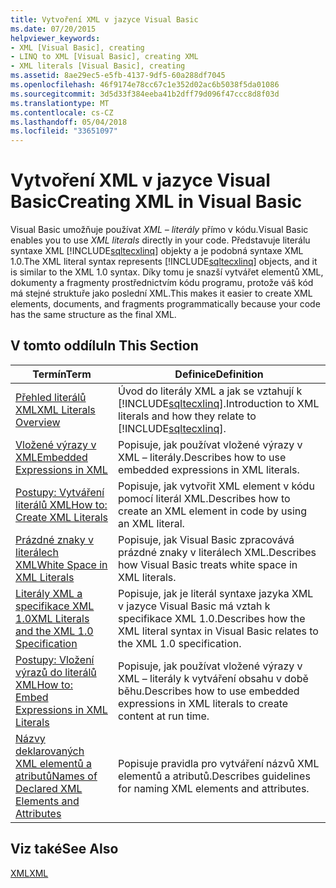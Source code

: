 ```yaml
---
title: Vytvoření XML v jazyce Visual Basic
ms.date: 07/20/2015
helpviewer_keywords:
- XML [Visual Basic], creating
- LINQ to XML [Visual Basic], creating XML
- XML literals [Visual Basic], creating
ms.assetid: 8ae29ec5-e5fb-4137-9df5-60a288df7045
ms.openlocfilehash: 46f9174e78cc67c1e352d02ac6b5038f5da01086
ms.sourcegitcommit: 3d5d33f384eeba41b2dff79d096f47ccc8d8f03d
ms.translationtype: MT
ms.contentlocale: cs-CZ
ms.lasthandoff: 05/04/2018
ms.locfileid: "33651097"
---
```

# <a name="creating-xml-in-visual-basic"></a><span data-ttu-id="105d0-102">Vytvoření XML v jazyce Visual Basic</span><span class="sxs-lookup"><span data-stu-id="105d0-102">Creating XML in Visual Basic</span></span>
<span data-ttu-id="105d0-103">Visual Basic umožňuje používat *XML – literály* přímo v kódu.</span><span class="sxs-lookup"><span data-stu-id="105d0-103">Visual Basic enables you to use *XML literals* directly in your code.</span></span> <span data-ttu-id="105d0-104">Představuje literálu syntaxe XML [!INCLUDE[sqltecxlinq](~/includes/sqltecxlinq-md.md)] objekty a je podobná syntaxe XML 1.0.</span><span class="sxs-lookup"><span data-stu-id="105d0-104">The XML literal syntax represents [!INCLUDE[sqltecxlinq](~/includes/sqltecxlinq-md.md)] objects, and it is similar to the XML 1.0 syntax.</span></span> <span data-ttu-id="105d0-105">Díky tomu je snazší vytvářet elementů XML, dokumenty a fragmenty prostřednictvím kódu programu, protože váš kód má stejné struktuře jako poslední XML.</span><span class="sxs-lookup"><span data-stu-id="105d0-105">This makes it easier to create XML elements, documents, and fragments programmatically because your code has the same structure as the final XML.</span></span>  
  
## <a name="in-this-section"></a><span data-ttu-id="105d0-106">V tomto oddílu</span><span class="sxs-lookup"><span data-stu-id="105d0-106">In This Section</span></span>  
  
|<span data-ttu-id="105d0-107">Termín</span><span class="sxs-lookup"><span data-stu-id="105d0-107">Term</span></span>|<span data-ttu-id="105d0-108">Definice</span><span class="sxs-lookup"><span data-stu-id="105d0-108">Definition</span></span>|  
|---|---|  
|[<span data-ttu-id="105d0-109">Přehled literálů XML</span><span class="sxs-lookup"><span data-stu-id="105d0-109">XML Literals Overview</span></span>](../../../../visual-basic/programming-guide/language-features/xml/xml-literals-overview.md)|<span data-ttu-id="105d0-110">Úvod do literály XML a jak se vztahují k [!INCLUDE[sqltecxlinq](~/includes/sqltecxlinq-md.md)].</span><span class="sxs-lookup"><span data-stu-id="105d0-110">Introduction to XML literals and how they relate to [!INCLUDE[sqltecxlinq](~/includes/sqltecxlinq-md.md)].</span></span>|  
|[<span data-ttu-id="105d0-111">Vložené výrazy v XML</span><span class="sxs-lookup"><span data-stu-id="105d0-111">Embedded Expressions in XML</span></span>](../../../../visual-basic/programming-guide/language-features/xml/embedded-expressions-in-xml.md)|<span data-ttu-id="105d0-112">Popisuje, jak používat vložené výrazy v XML – literály.</span><span class="sxs-lookup"><span data-stu-id="105d0-112">Describes how to use embedded expressions in XML literals.</span></span>|  
|[<span data-ttu-id="105d0-113">Postupy: Vytváření literálů XML</span><span class="sxs-lookup"><span data-stu-id="105d0-113">How to: Create XML Literals</span></span>](../../../../visual-basic/programming-guide/language-features/xml/how-to-create-xml-literals.md)|<span data-ttu-id="105d0-114">Popisuje, jak vytvořit XML element v kódu pomocí literál XML.</span><span class="sxs-lookup"><span data-stu-id="105d0-114">Describes how to create an XML element in code by using an XML literal.</span></span>|  
|[<span data-ttu-id="105d0-115">Prázdné znaky v literálech XML</span><span class="sxs-lookup"><span data-stu-id="105d0-115">White Space in XML Literals</span></span>](../../../../visual-basic/programming-guide/language-features/xml/white-space-in-xml-literals.md)|<span data-ttu-id="105d0-116">Popisuje, jak Visual Basic zpracovává prázdné znaky v literálech XML.</span><span class="sxs-lookup"><span data-stu-id="105d0-116">Describes how Visual Basic treats white space in XML literals.</span></span>|  
|[<span data-ttu-id="105d0-117">Literály XML a specifikace XML 1.0</span><span class="sxs-lookup"><span data-stu-id="105d0-117">XML Literals and the XML 1.0 Specification</span></span>](../../../../visual-basic/programming-guide/language-features/xml/xml-literals-and-the-xml-1-0-specification.md)|<span data-ttu-id="105d0-118">Popisuje, jak je literál syntaxe jazyka XML v jazyce Visual Basic má vztah k specifikace XML 1.0.</span><span class="sxs-lookup"><span data-stu-id="105d0-118">Describes how the XML literal syntax in Visual Basic relates to the XML 1.0 specification.</span></span>|  
|[<span data-ttu-id="105d0-119">Postupy: Vložení výrazů do literálů XML</span><span class="sxs-lookup"><span data-stu-id="105d0-119">How to: Embed Expressions in XML Literals</span></span>](../../../../visual-basic/programming-guide/language-features/xml/how-to-embed-expressions-in-xml-literals.md)|<span data-ttu-id="105d0-120">Popisuje, jak používat vložené výrazy v XML – literály k vytváření obsahu v době běhu.</span><span class="sxs-lookup"><span data-stu-id="105d0-120">Describes how to use embedded expressions in XML literals to create content at run time.</span></span>|  
|[<span data-ttu-id="105d0-121">Názvy deklarovaných XML elementů a atributů</span><span class="sxs-lookup"><span data-stu-id="105d0-121">Names of Declared XML Elements and Attributes</span></span>](../../../../visual-basic/programming-guide/language-features/xml/names-of-declared-xml-elements-and-attributes.md)|<span data-ttu-id="105d0-122">Popisuje pravidla pro vytváření názvů XML elementů a atributů.</span><span class="sxs-lookup"><span data-stu-id="105d0-122">Describes guidelines for naming XML elements and attributes.</span></span>|  
  
## <a name="see-also"></a><span data-ttu-id="105d0-123">Viz také</span><span class="sxs-lookup"><span data-stu-id="105d0-123">See Also</span></span>  
 [<span data-ttu-id="105d0-124">XML</span><span class="sxs-lookup"><span data-stu-id="105d0-124">XML</span></span>](../../../../visual-basic/programming-guide/language-features/xml/index.md)

